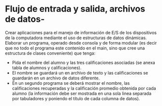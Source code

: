 # Flujo de entrada y salida, archivos de datos-
Crear aplicaciones para el manejo de
información de E/S de los dispositivos
de la computadora mediante el uso de
estructuras de datos dinámicas.
Elaborar un programa, operado desde consola y de forma modular (es decir que no todo
el programa este contenido en el main, sino que cree una estructura de clases
conveniente) que tenga:
* Pida el nombre del alumno y las tres calificaciones asociadas (se anexa tabla de alumnos
y calificaciones).
* El nombre se guardará un en archivo de texto y las calificaciones se guardarán en un
archivo de datos diferente.
* En un segundo programa se deberá mostrar el nombre, las calificaciones recuperadas y
la calificación promedio obtenida por cada alumno (la información debe ser mostrada en
una sola linea separada por tabuladores y poniendo el título de cada columna de datos).
